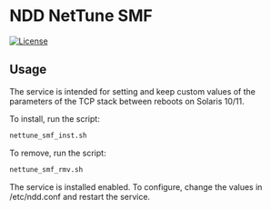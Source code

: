 # NDD NetTune SMF
[![License](https://img.shields.io/badge/License-BSD%203--Clause-blue.svg)](https://opensource.org/licenses/BSD-3-Clause)
## Usage

The service is intended for setting and keep custom values of the parameters of the TCP stack between reboots on Solaris 10/11.

To install, run the script:
```sh
nettune_smf_inst.sh
```
To remove, run the script:
```sh
nettune_smf_rmv.sh
```

The service is installed enabled. To configure, change the values in /etc/ndd.conf and restart the service.
